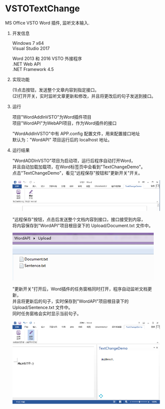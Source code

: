 # VSTOTextChange
MS Office VSTO Word 插件, 监听文本输入.

1. 开发信息

   Windows 7 x64<br/>
   Visual Studio 2017<br/>
   
   Word 2013 和 2016 VSTO 外接程序<br/>
   .NET Web API<br/>
   .NET Framework 4.5

2. 实现功能

    (1)点击按钮，发送整个文章内容到指定接口。<br/>
    (2)打开开关，实时监听文章更新和修改，并且将更改后的句子发送到接口。

3. 运行

    项目"WordAddInVSTO"为Word插件项目<br/>
    项目"WordAPI"为WebAPI项目，作为Word插件的接口

    "WordAddInVSTO"中有 APP.config 配置文件，用来配置接口地址<br/>
    默认为："WordAPI" 项目运行后的 localhost 地址。


4. 运行结果

   "WordADDInVSTO"项目为启动项，运行后程序自动打开Word，<br/>
    并且自动加载加载项，在Word标签页中会看到"TextChangeDemo"。<br/>
    点击"TextChangeDemo"，看见"远程保存"按钮和"更新开关"开关。

    ![VSTO add-in](https://github.com/WebWep/VSTOTextChange/blob/master/MDImage/p1.png)
    
    "远程保存"按钮，点击后发送整个文档内容到接口，接口接受到内容，<br/>
    将内容保存到"WordAPI"项目根目录下的 Upload/Document.txt 文件中。

    ![VSTO add-in](https://github.com/WebWep/VSTOTextChange/blob/master/MDImage/p2.png)

    "更新开关"打开后，Word插件的任务窗格同时打开，程序自动监听文档更新，<br/>
    并且将更新后的句子，实时保存到"WordAPI"项目根目录下的 Upload/Sentence.txt 文件中。<br/>
    同时任务窗格会实时显示当前句子。

    ![VSTO add-in](https://github.com/WebWep/VSTOTextChange/blob/master/MDImage/p3.png)

